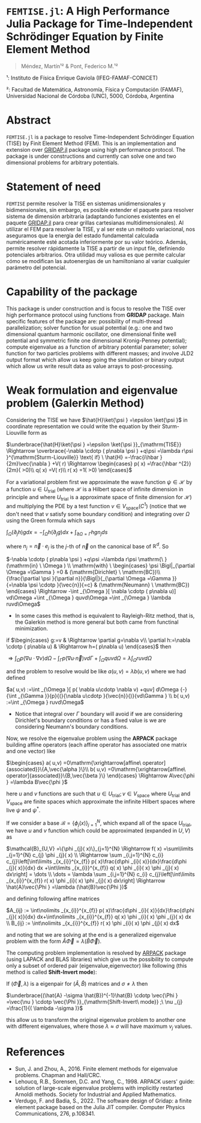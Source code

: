 # `FEMTISE.jl`: A High Performance Julia Package for Time-Independent Schrödinger Equation by Finite Element Method

> Méndez, Martín¹² & Pont, Federico M.¹²

¹: Instituto de Física Enrique Gaviola (IFEG-FAMAF-CONICET)

²: Facultad de Matemática, Astronomía, Física y Computación (FAMAF), Universidad Nacional de Córdoba (UNC), 5000, Córdoba, Argentina

# Abstract

`FEMTISE.jl` is a package to resolve Time-Independent Schrödinger Equation (TISE) by Finit Element Method (FEM). This is an implementation and extension over [GRIDAP.jl](https://github.com/gridap/Gridap.jl) package using high performance protocol. The package is under constructions and currently can solve one and two dimensional problems for arbitrary potentials.

# Statement of need

`FEMTISE` permite resolver la TISE en sistemas unidimensionales y bidimensionales, sin embargo, es posible extender el paquete para resolver sistema de dimensión arbitraria (adaptando funciones existentes en el paquete [GRIDAP.jl](https://github.com/gridap/Gridap.jl) para crear grillas cartesianas multidimensionales). Al utilizar el FEM para resolver la TISE, y al ser este un método variacional, nos aseguramos que la energía del estado fundamental calculada numéricamente esté acotada inferiormente por su valor teórico. Además, permite resolver rápidamente la TISE a partir de un input file, definiendo potenciales arbitrarios. Otra utilidad muy valiosa es que permite calcular cómo se modifican las autoenergías de un hamiltoniano al variar cualquier parámetro del potencial.

# Capability of the package
This package is under construction and is focus to resolve the TISE over high performance protocol using functions from **GRIDAP** package. Main specific features of the package are: possibility of multi-thread parallelization; solver function for usual potential (e.g.: one and two dimensional quantum harmonic oscillator, one dimensional finite well potential and symmetric finite one dimensional Kronig-Penney potential); compute eigenvalue as a function of arbitrary potential parameter; solver function for two particles problems with different masses; and involve JLD2 output format which allow us keep going the simulation or binary output which allow us write result data as value arrays to post-processing.

# Weak formulation and eigenvalue problem (Galerkin Method)

Considering the TISE we have $\hat{H}\ket{\psi } =\epsilon \ket{\psi }$ in coordinate representation we could write the equation by their Sturm-Liouville form as

$\underbrace{\hat{H}\ket{\psi } =\epsilon \ket{\psi }}_{\mathrm{TISE}} \Rightarrow \overbrace{-\nabla \cdotp ( p\nabla \psi ) +q\psi =\lambda r\psi }^{\mathrm{Sturm-Liouville}} \text{  if} \ \hat{H} =-\frac{i\hbar }{2m}\vec{\nabla } +V( r) \Rightarrow \begin{cases} p( x) =\frac{\hbar ^{2}}{2m}(  >0)\\ q( x) =V( r)\\ r( x) =1(  >0) \end{cases}$

For a variational problem first we approximate the wave function $\psi \in \mathcal{H}$ by a function $u\in U_{\mathrm{trial}}$ (where $\mathcal{H}$ is a Hilbert space of infinite dimension in principle and where $U_{\mathrm{trial}}$ is a approximate space of finite dimension for $\mathcal{H}$) and multiplying the PDE by a test function $v\in V_{\mathrm{space}}\left( C^{1}\right)$ (notice that we don't need that $v$ satisfy some boundary condition) and integrating over $\Omega$ using the Green formula which says

$\int _{\Omega }( \partial _{j} h) gdx=-\int _{\Omega } h( \partial _{j} g) dx+\int _{\partial \Omega =\Gamma } hgn_{j} ds$

where $n_{j} =\vec{n} \cdotp e_{j}$ is the $j$-th of $\vec{n}$ on the canonical base of $\mathbb{R}^{d}$. So

$-\nabla \cdotp ( p\nabla \psi ) +q\psi =\lambda r\psi \mathrm{\ }(\mathrm{in} \ \Omega ) \\ \mathrm{with} \ \begin{cases} \psi \Bigl|_{\partial \Omega =\Gamma } =0 & (\mathrm{Dirichlet} \ \mathrm{BC})\\ {\frac{\partial \psi }{\partial n}}{\Bigl|}{_{\partial \Omega =\Gamma }}{=\nabla \psi \cdotp }{\vec{n}}{=c} & (\mathrm{Neumann} \ \mathrm{BC}) \end{cases} \Rightarrow -\int _{\Omega }[ \nabla \cdotp ( p\nabla u)] vd\Omega +\int _{\Omega } quvd\Omega =\int _{\Omega } \lambda ruvd\Omega$

* In some cases this method is equivalent to Rayleigh-Ritz method, that is, the Galerkin method is more general but both came from functinal minimization.

if $\begin{cases} g:=v & \Rightarrow \partial g=\nabla v\\ \partial h:=\nabla \cdotp ( p\nabla u) & \Rightarrow h=( p\nabla u) \end{cases}$ then

$\Rightarrow \int _{\Omega } p( \nabla u\cdotp \nabla v) d\Omega {-}{\int _{\Gamma }}{p}{(}{\nabla u\cdotp }{\vec{n}}{)}{vd\Gamma } +\int _{\Omega } quvd\Omega = \lambda \int _{\Omega } ruvd\Omega$

and the problem to resolve would be like $a( u,v) =\lambda b( u,v)$ where we had defined 

$a( u,v) :=\int _{\Omega }[ p( \nabla u\cdotp \nabla v) +quv] d\Omega {-}{\int _{\Gamma }}{p}{(}{\nabla u\cdotp }{\vec{n}}{)}{vd\Gamma } \\ b( u,v) :=\int _{\Omega } ruvd\Omega$

* Notice that integral over $\Gamma$ boundary will avoid if we are considering Dirichlet's boundary conditions or has a fixed value is we are considering Neumann's boundary conditions.

Now, we resolve the eigenvalue problem using the **ARPACK** package building affine operators (each affine operator has associated one matrix and one vector) like

$\begin{cases} a( u,v) =0\mathrm{\xrightarrow[affine\ operator]{associated}}\{A,\vec{\alpha }\}\\ b( u,v) =0\mathrm{\xrightarrow[affine\ operator]{associated}}\{B,\vec{\beta }\} \end{cases} \Rightarrow A\vec{\phi } =\lambda B\vec{\phi }$

here $u$ and $v$ functions are such that $u\in U_{\mathrm{trial}} ;v\in V_{\mathrm{space}}$ where $U_{\mathrm{trial}}$ and $V_{\mathrm{space}}$ are finite spaces which approximate the infinite Hilbert spaces where live $\psi$ and $\psi^{*}$.

If we consider a base $\mathcal{B} =\{\phi _{j}( x)\}_{j=1}^{N}$, which expand all of the space $U_{\mathrm{trial}}$, we have $u$ and $v$ function which could be approximated (expanded in $U,V$) as

$\mathcal{B}_{U,V} =\{\phi _{j}( x)\}_{j=1}^{N} \Rightarrow f( x) =\sum\limits _{j=1}^{N} c_{j} \phi _{j}( x) \\ \Rightarrow \sum _{i,j=1}^{N} c_{i} c_{j}\left[\int\limits _{x_{i}}^{x_{f}} p( x)\frac{d\phi _{i}( x)}{dx}\frac{d\phi _{j}( x)}{dx} dx +\int\limits _{x_{i}}^{x_{f}} q( x) \phi _{i}( x) \phi _{j}( x) dx\right] = \dots \\ \dots = \lambda \sum _{i,j=1}^{N} c_{i} c_{j}\left[\int\limits _{x_{i}}^{x_{f}} r( x) \phi _{i}( x) \phi _{j}( x) dx\right] \Rightarrow \hat{A}\vec{\Phi } =\lambda (\hat{B}\vec{\Phi })$

and defining following affine matrices

$A_{ij} := \int\nolimits _{x_{i}}^{x_{f}} p( x)\frac{d\phi _{i}( x)}{dx}\frac{d\phi _{j}( x)}{dx} dx+\int\nolimits _{x_{i}}^{x_{f}} q( x) \phi _{i}( x) \phi _{j}( x) dx \\ B_{ij} := \int\nolimits _{x_{i}}^{x_{f}} r( x) \phi _{i}( x) \phi _{j}( x) dx$

and noting that we are solving at the end is a generalized eigenvalue problem with the form $\hat{A}\vec{\Phi } =\lambda (\hat{B}\vec{\Phi })$.

The computing problem implementation is resolved by [ARPACK](https://github.com/JuliaLinearAlgebra/Arpack.jl/tree/master) package (using LAPACK and BLAS libraries) which give us the possibility to compute only a subset of ordered pair (eigenvalue,eigenvector) like following (this method is called **Shift-Invert mode**):

If $(\vec{\Phi } ,\lambda )$ is a eigenpair for $(\hat{A} ,\hat{B})$ matrices and $\sigma \neq \lambda$ then

$\underbrace{(\hat{A} -\sigma \hat{B})^{-1}\hat{B} \cdotp \vec{\Phi } =\vec{\nu } \cdotp \vec{\Phi }}_{\mathrm{Shift-Invert\ mode}} ;\ \nu _{j} =\frac{1}{( \lambda -\sigma )}$

this allow us to transform the original eigenvalue problem to another one with different eigenvalues, where those $\lambda \approx \sigma$ will have maximum $\nu _{j}$ values.

# References

+ Sun, J. and Zhou, A., 2016. Finite element methods for eigenvalue problems. Chapman and Hall/CRC.
+ Lehoucq, R.B., Sorensen, D.C. and Yang, C., 1998. ARPACK users' guide: solution of large-scale eigenvalue problems with implicitly restarted Arnoldi methods. Society for Industrial and Applied Mathematics.
+ Verdugo, F. and Badia, S., 2022. The software design of Gridap: a finite element package based on the Julia JIT compiler. Computer Physics Communications, 276, p.108341.